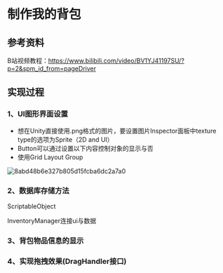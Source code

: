# 制作我的背包
## 参考资料

B站视频教程：https://www.bilibili.com/video/BV1YJ41197SU/?p=2&spm_id_from=pageDriver

## 实现过程
### 1、UI图形界面设置
* 想在Unity直接使用.png格式的图片，要设置图片Inspector面板中texture type的选项为Sprite（2D and UI）
* Button可以通过设置以下内容控制对象的显示与否
* 使用Grid Layout Group

![8abd48b6e327b805d15fcba6dc2a7a0](https://user-images.githubusercontent.com/68037461/126873534-db447df4-9570-47b6-ba12-3d4683da9d1d.png)

### 2、数据库存储方法

ScriptableObject

InventoryManager连接ui与数据

### 3、背包物品信息的显示

### 4、实现拖拽效果(DragHandler接口)
